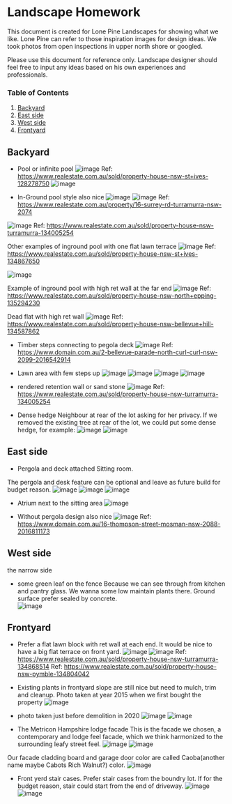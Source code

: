 # Landscape Homework

This document is created for Lone Pine Landscapes for showing what we like. Lone Pine can refer to those inspiration images for design ideas. We took photos from open inspections in upper north shore or googled. 

Please use this document for reference only. Landscape designer should feel free to input any ideas based on his own experiences and professionals.


### Table of Contents
1. [Backyard](#Backyard)
2. [East side](#East-side)
3. [West side](#West-side)
4. [Frontyard](#Frontyard)


## Backyard

- Pool or infinite pool 
![image](backyard/backyard_1.jpg)
Ref: https://www.realestate.com.au/sold/property-house-nsw-st+ives-128278750
![image](backyard/backyard_2.jpg)

- In-Ground pool style also nice
![image](backyard/backyard_3.jpg)
![image](backyard/backyard_8.jpg)
Ref: https://www.realestate.com.au/property/16-surrey-rd-turramurra-nsw-2074

![image](backyard/inground_pool_with_water_fall_feature.jpg)
Ref: https://www.realestate.com.au/sold/property-house-nsw-turramurra-134005254

Other examples of inground pool with one flat lawn terrace
![image](backyard/inground_pool_with_terrace_lawn.jpg)
Ref: https://www.realestate.com.au/sold/property-house-nsw-st+ives-134867650

![image](backyard/inground_pool_with_ret_wall_2.jpg)

Example of inground pool with high ret wall at the far end
![image](backyard/inground_pool_with_ret_wall_3.jpg)
Ref: https://www.realestate.com.au/sold/property-house-nsw-north+epping-135294230


Dead flat with high ret wall
![image](backyard/dead_flat_backyard_with_high_ret_wall_1.jpg)
Ref: https://www.realestate.com.au/sold/property-house-nsw-bellevue+hill-134587862




- Timber steps connecting to pegola deck
![image](backyard/backyard_9.jpg)
Ref: https://www.domain.com.au/2-bellevue-parade-north-curl-curl-nsw-2099-2016542914


- Lawn area with few steps up
![image](backyard/backyard_4.jpg)
![image](backyard/backyard_5.jpg)
![image](backyard/backyard_6.jpg)
![image](backyard/backyard_7.jpg)


- rendered retention wall or sand stone
![image](backyard/backyard_10.jpg)
Ref: https://www.realestate.com.au/sold/property-house-nsw-turramurra-134005254


- Dense hedge
Neighbour at rear of the lot asking for her privacy. If we removed the existing tree at rear of the lot, we could put some dense hedge, for example:
![image](dense_hedge/backyard_dense_hedge_1.jpg)
![image](dense_hedge/backyard_dense_hedge_2.jpg)


## East side
- Pergola and deck attached Sitting room.

The pergola and desk feature can be optional and leave as future build for budget reason.
![image](sitting_room_deck_and_pergola/sitting_room_deck_and_pergola_1.jpg)
![image](sitting_room_deck_and_pergola/sitting_room_deck_and_pergola_2.jpg)
![image](sitting_room_deck_and_pergola/sitting_room_deck_and_pergola_3.jpg)

- Atrium next to the sitting area
![image](sitting_room_deck_and_pergola/sitting_area_atrium.jpg)

- Without pergola design also nice
![image](sitting_room_deck_and_pergola/sitting_room_outside_with_no_pergola.jpg)
Ref: https://www.domain.com.au/16-thompson-street-mosman-nsw-2088-2016811173



## West side
the narrow side
- some green leaf on the fence
Because we can see through from kitchen and pantry glass. We wanna some low maintain plants there. Ground surface prefer sealed by concrete.  
![image](west_side_the_narrow_side/west_side_the_narrow_side.jpg)


## Frontyard
- Prefer a flat lawn block with ret wall at each end. It would be nice to have a big flat terrace on front yard.
![image](front_yard/front_yard_1.jpg)
![image](front_yard/front_yard_2.jpg)
Ref: https://www.realestate.com.au/sold/property-house-nsw-turramurra-134868514
Ref: https://www.realestate.com.au/sold/property-house-nsw-pymble-134804042


- Existing plants in frontyard slope are still nice but need to mulch, trim and cleanup. Photo taken at year 2015 when we first bought the property
![image](front_yard/existing_front_yard_slope.jpg)

- photo taken just before demolition in 2020
![image](front_yard/frontyard_2021_2.jpg)
![image](front_yard/frontyard_2021_1.jpg)

- The Metricon Hampshire lodge facade
This is the facade we chosen, a contemporary and lodge feel facade, which we think harmonized to the surrounding leafy street feel. 
![image](front_yard/facade_1.jpg)
![image](front_yard/facade_2.jpg)

Our facade cladding board and garage door color are called Caoba(another name maybe Cabots Rich Walnut?) color.
![image](front_yard/caoba_color.jpg)


- Front yerd stair cases.
Prefer stair cases from the boundry lot. If for the budget reason, stair could start from the end of driveway.
![image](front_yard/front_yard_stairs.png)
![image](front_yard/sloped-backyard-patio-contemporary-with-hillside-landscaping_outdoor-patio-and-backyard.jpg)

